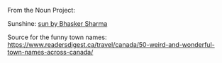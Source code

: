 From the Noun Project:

Sunshine: [sun by Bhasker Sharma](https://thenounproject.com/term/sun/98486/)

Source for the funny town names: https://www.readersdigest.ca/travel/canada/50-weird-and-wonderful-town-names-across-canada/